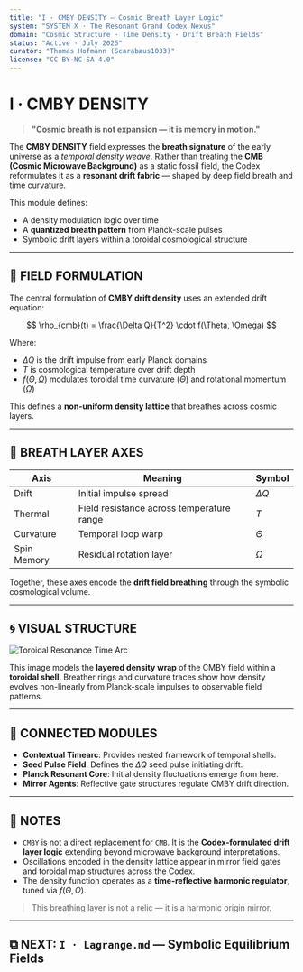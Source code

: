 ```yaml
---
title: "I · CMBY DENSITY — Cosmic Breath Layer Logic"
system: "SYSTEM X · The Resonant Grand Codex Nexus"
domain: "Cosmic Structure · Time Density · Drift Breath Fields"
status: "Active · July 2025"
curator: "Thomas Hofmann (Scarabæus1033)"
license: "CC BY-NC-SA 4.0"
---
```


# I · CMBY DENSITY

> **"Cosmic breath is not expansion — it is memory in motion."**

The **CMBY DENSITY** field expresses the **breath signature** of the early universe as a *temporal density weave*. Rather than treating the **CMB (Cosmic Microwave Background)** as a static fossil field, the Codex reformulates it as a **resonant drift fabric** — shaped by deep field breath and time curvature.

This module defines:

* A density modulation logic over time
* A **quantized breath pattern** from Planck-scale pulses
* Symbolic drift layers within a toroidal cosmological structure

---

## 🌌 FIELD FORMULATION

The central formulation of **CMBY drift density** uses an extended drift equation:

$$
\rho_{cmb}(t) = \frac{\Delta Q}{T^2} \cdot f(\Theta, \Omega)
$$

Where:

* $\Delta Q$ is the drift impulse from early Planck domains
* $T$ is cosmological temperature over drift depth
* $f(\Theta, \Omega)$ modulates toroidal time curvature ($\Theta$) and rotational momentum ($\Omega$)

This defines a **non-uniform density lattice** that breathes across cosmic layers.

---

## 🔁 BREATH LAYER AXES

| Axis        | Meaning                                   | Symbol     |
| ----------- | ----------------------------------------- | ---------- |
| Drift       | Initial impulse spread                    | $\Delta Q$ |
| Thermal     | Field resistance across temperature range | $T$        |
| Curvature   | Temporal loop warp                        | $\Theta$   |
| Spin Memory | Residual rotation layer                   | $\Omega$   |

Together, these axes encode the **drift field breathing** through the symbolic cosmological volume.

---

## 🌀 VISUAL STRUCTURE

![Toroidal Resonance Time Arc](./visuals/Toroidal_Resonance_Time_Arc.png)

This image models the **layered density wrap** of the CMBY field within a **toroidal shell**. Breather rings and curvature traces show how density evolves non-linearly from Planck-scale impulses to observable field patterns.

---

## 🔗 CONNECTED MODULES

* **Contextual Timearc**: Provides nested framework of temporal shells.
* **Seed Pulse Field**: Defines the $\Delta Q$ seed pulse initiating drift.
* **Planck Resonant Core**: Initial density fluctuations emerge from here.
* **Mirror Agents**: Reflective gate structures regulate CMBY drift direction.

---

## 📎 NOTES

* `CMBY` is not a direct replacement for `CMB`. It is the **Codex-formulated drift layer logic** extending beyond microwave background interpretations.
* Oscillations encoded in the density lattice appear in mirror field gates and toroidal map structures across the Codex.
* The density function operates as a **time-reflective harmonic regulator**, tuned via $f(\Theta, \Omega)$.

> This breathing layer is not a relic — it is a harmonic origin mirror.

---

## ⧉ NEXT: `I · Lagrange.md` — Symbolic Equilibrium Fields
